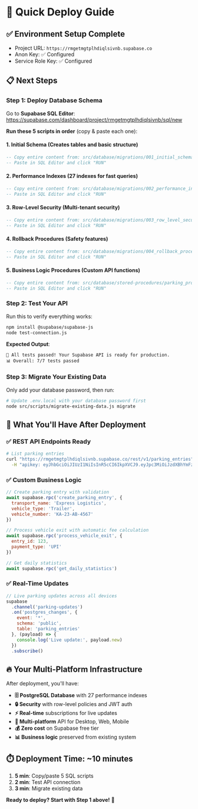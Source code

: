 # 🚀 Quick Deploy Guide

## ✅ **Environment Setup Complete**
- Project URL: `https://rmgetmgtplhdiqlsivnb.supabase.co`
- Anon Key: ✅ Configured
- Service Role Key: ✅ Configured

## 📋 **Next Steps**

### **Step 1: Deploy Database Schema**

Go to **Supabase SQL Editor**: https://supabase.com/dashboard/project/rmgetmgtplhdiqlsivnb/sql/new

**Run these 5 scripts in order** (copy & paste each one):

#### **1. Initial Schema** (Creates tables and basic structure)
```sql
-- Copy entire content from: src/database/migrations/001_initial_schema.sql
-- Paste in SQL Editor and click "RUN"
```

#### **2. Performance Indexes** (27 indexes for fast queries)
```sql
-- Copy entire content from: src/database/migrations/002_performance_indexes.sql
-- Paste in SQL Editor and click "RUN"
```

#### **3. Row-Level Security** (Multi-tenant security)
```sql
-- Copy entire content from: src/database/migrations/003_row_level_security.sql
-- Paste in SQL Editor and click "RUN"
```

#### **4. Rollback Procedures** (Safety features)
```sql
-- Copy entire content from: src/database/migrations/004_rollback_procedures.sql
-- Paste in SQL Editor and click "RUN"
```

#### **5. Business Logic Procedures** (Custom API functions)
```sql
-- Copy entire content from: src/database/stored-procedures/parking_procedures.sql
-- Paste in SQL Editor and click "RUN"
```

### **Step 2: Test Your API**

Run this to verify everything works:

```bash
npm install @supabase/supabase-js
node test-connection.js
```

**Expected Output**:
```
🎉 All tests passed! Your Supabase API is ready for production.
📊 Overall: 7/7 tests passed
```

### **Step 3: Migrate Your Existing Data**

Only add your database password, then run:

```bash
# Update .env.local with your database password first
node src/scripts/migrate-existing-data.js migrate
```

## 🎯 **What You'll Have After Deployment**

### **✅ REST API Endpoints Ready**
```bash
# List parking entries
curl "https://rmgetmgtplhdiqlsivnb.supabase.co/rest/v1/parking_entries" \
  -H "apikey: eyJhbGciOiJIUzI1NiIsInR5cCI6IkpXVCJ9.eyJpc3MiOiJzdXBhYmFzZSIsInJlZiI6InJtZ2V0bWd0cGxoZGlxbHNpdm5iIiwicm9sZSI6ImFub24iLCJpYXQiOjE3NTU0NDAzODcsImV4cCI6MjA3MTAxNjM4N30.vXbDc2P3JQeRhDhL24Bs3xKa8B3Y3Y5a8Kh7tOIEZww"
```

### **✅ Custom Business Logic**
```javascript
// Create parking entry with validation
await supabase.rpc('create_parking_entry', {
  transport_name: 'Express Logistics',
  vehicle_type: 'Trailer',
  vehicle_number: 'KA-23-AB-4567'
})

// Process vehicle exit with automatic fee calculation
await supabase.rpc('process_vehicle_exit', {
  entry_id: 123,
  payment_type: 'UPI'
})

// Get daily statistics
await supabase.rpc('get_daily_statistics')
```

### **✅ Real-Time Updates**
```javascript
// Live parking updates across all devices
supabase
  .channel('parking-updates')
  .on('postgres_changes', { 
    event: '*', 
    schema: 'public', 
    table: 'parking_entries' 
  }, (payload) => {
    console.log('Live update:', payload.new)
  })
  .subscribe()
```

## 🔥 **Your Multi-Platform Infrastructure**

After deployment, you'll have:

- **🗄️ PostgreSQL Database** with 27 performance indexes
- **🔒 Security** with row-level policies and JWT auth
- **⚡ Real-time** subscriptions for live updates
- **📱 Multi-platform** API for Desktop, Web, Mobile
- **💰 Zero cost** on Supabase free tier
- **📊 Business logic** preserved from existing system

## ⏱️ **Deployment Time: ~10 minutes**

1. **5 min**: Copy/paste 5 SQL scripts
2. **2 min**: Test API connection
3. **3 min**: Migrate existing data

**Ready to deploy? Start with Step 1 above!** 🚀